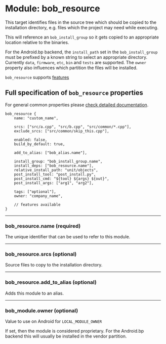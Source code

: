 Module: bob_resource
====================

This target identifies files in the source tree which should be copied to
the installation directory, e.g. files which the project may
need while executing.

This will reference an `bob_install_group` so it gets copied to an appropriate location
relative to the binaries.

For the Android.bp backend, the `install_path` set in the
`bob_install_group` must be prefixed by a known string to select an
appropriate directory. Currently `data`, `firmware`, `etc`, `bin` and
`tests` are supported. The `owner` property also influences which
partition the files will be installed.

`bob_resource` supports [features](../features.md)

## Full specification of `bob_resource` properties

For general common properties please
[check detailed documentation](common_module_properties.md).

```bp
bob_resource {
    name: "custom_name",

    srcs: ["src/a.cpp", "src/b.cpp", "src/common/*.cpp"],
    exclude_srcs: ["src/common/skip_this.cpp"],

    enabled: false,
    build_by_default: true,

    add_to_alias: ["bob_alias.name"],

    install_group: "bob_install_group.name",
    install_deps: ["bob_resource.name"],
    relative_install_path: "unit/objects",
    post_install_tool: "post_install.py",
    post_install_cmd: "${tool} ${args} ${out}",
    post_install_args: ["arg1", "arg2"],

    tags: ["optional"],
    owner: "company_name",

    // features available
}
```

----
### **bob_resource.name** (required)

The unique identifier that can be used to refer to this module.

----
### **bob_resource.srcs** (optional)

Source files to copy to the installation directory.

----
### **bob_resource.add_to_alias** (optional)

Adds this module to an alias.

----
### **bob_module.owner** (optional)

Value to use on Android for `LOCAL_MODULE_OWNER`

If set, then the module is considered proprietary. For the Android.bp
backend this will usually be installed in the vendor partition.
